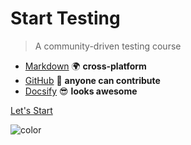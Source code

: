 <!-- ![logo](_media/logo.png) -->
<!-- <img src="_media/logo.png" alt="logo" style="width: 200px;"/> -->

# Start Testing

> A community-driven testing course

- [Markdown](http://commonmark.org/) 🌍 **cross-platform**
- [GitHub](https://github.com/dialex/start-testing) 🤝 **anyone can contribute**
- [Docsify](https://github.com/QingWei-Li/docsify/) 😎 **looks awesome**

[Let's Start](#syllabus)

<p><img data-origin="linear-gradient(to left bottom, #F0FD37 0%, #ACF260 100%)" alt="color"></p>
